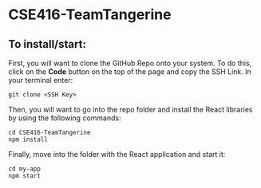 # CSE416-TeamTangerine

## To install/start:
First, you will want to clone the GitHub Repo onto your system. To do this, click on the **Code** button on the top of the page and copy the SSH Link. In your terminal enter:

    git clone <SSH Key>

Then, you will want to go into the repo folder and install the React libraries by using the following commands:

    cd CSE416-TeamTangerine
    npm install
Finally, move into the folder with the React application and start it:

    cd my-app
    npm start
